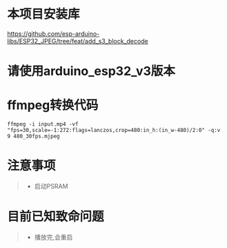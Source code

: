 # 本项目安装库

https://github.com/esp-arduino-libs/ESP32_JPEG/tree/feat/add_s3_block_decode

# 请使用arduino_esp32_v3版本

# ffmpeg转换代码

```
ffmpeg -i input.mp4 -vf "fps=30,scale=-1:272:flags=lanczos,crop=480:in_h:(in_w-480)/2:0" -q:v 9 480_30fps.mjpeg
```

# 注意事项

>+ 启动PSRAM

# 目前已知致命问题

>+ 播放完,会重启